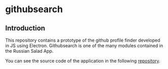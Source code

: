 # githubsearch

## Introduction

This repository contains a prototype of the github profile finder developed in JS using Electron. 
Githubsearch is one of the many modules contained in the Russian Salad App.

You can see the source code of the application in the following [repository](https://github.com/ulises-jeremias/russian-salad-app/).
